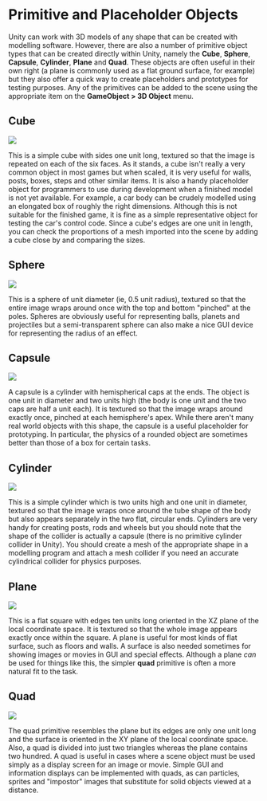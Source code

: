 Primitive and Placeholder Objects
=================


Unity can work with 3D models of any shape that can be created with modelling software. However, there are also a number of primitive object types that can be created directly within Unity, namely the __Cube__, __Sphere__, __Capsule__, __Cylinder__, __Plane__ and __Quad__. These objects are often useful in their own right (a plane is commonly used as a flat ground surface, for example) but they also offer a quick way to create placeholders and prototypes for testing purposes. Any of the primitives can be added to the scene using the appropriate item on the __GameObject &gt; 3D Object__ menu.


Cube
----



![](../uploads/Main/PrimitiveCube.png) 

This is a simple cube with sides one unit long, textured so that the image is repeated on each of the six faces. As it stands, a cube isn't really a very common object in most games but when scaled, it is very useful for walls, posts, boxes, steps and other similar items. It is also a handy placeholder object for programmers to use during development when a finished model is not yet available. For example, a car body can be crudely modelled using an elongated box of roughly the right dimensions. Although this is not suitable for the finished game, it is fine as a simple representative object for testing the car's control code. Since a cube's edges are one unit in length, you can check the proportions of a mesh imported into the scene by adding a cube close by and comparing the sizes.


Sphere
------



![](../uploads/Main/PrimitiveSphere.png) 

This is a sphere of unit diameter (ie, 0.5 unit radius), textured so that the entire image wraps around once with the top and bottom "pinched" at the poles. Spheres are obviously useful for representing balls, planets and projectiles but a semi-transparent sphere can also make a nice GUI device for representing the radius of an effect.


Capsule
-------



![](../uploads/Main/PrimitiveCapsule.png) 

A capsule is a cylinder with hemispherical caps at the ends. The object is one unit in diameter and two units high (the body is one unit and the two caps are half a unit each). It is textured so that the image wraps around exactly once, pinched at each hemisphere's apex. While there aren't many real world objects with this shape, the capsule is a useful placeholder for prototyping. In particular, the physics of a rounded object are sometimes better than those of a box for certain tasks. 


Cylinder
--------



![](../uploads/Main/PrimitiveCylinder.png) 

This is a simple cylinder which is two units high and one unit in diameter, textured so that the image wraps once around the tube shape of the body but also appears separately in the two flat, circular ends. Cylinders are very handy for creating posts, rods and wheels but you should note that the shape of the collider is actually a capsule (there is no primitive cylinder collider in Unity). You should create a mesh of the appropriate shape in a modelling program and attach a mesh collider if you need an accurate cylindrical collider for physics purposes.


Plane
-----



![](../uploads/Main/PrimitivePlane.png) 

This is a flat square with edges ten units long oriented in the XZ plane of the local coordinate space. It is textured so that the whole image appears exactly once within the square. A plane is useful for most kinds of flat surface, such as floors and walls. A surface is also needed sometimes for showing images or movies in GUI and special effects. Although a plane _can_ be used for things like this, the simpler __quad__ primitive is often a more natural fit to the task.


Quad
----



![](../uploads/Main/PrimitiveQuad.png) 

The quad primitive resembles the plane but its edges are only one unit long and the surface is oriented in the XY plane of the local coordinate space. Also, a quad is divided into just two triangles whereas the plane contains two hundred. A quad is useful in cases where a scene object must be used simply as a display screen for an image or movie. Simple GUI and information displays can be implemented with quads, as can particles, sprites and "impostor" images that substitute for solid objects viewed at a distance.
